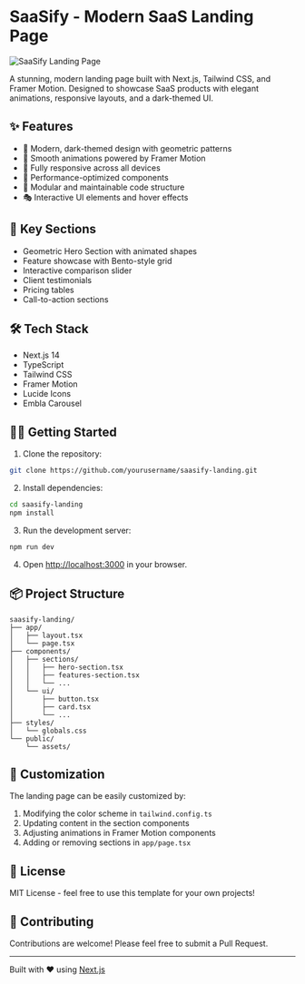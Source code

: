 # SaaSify - Modern SaaS Landing Page

![SaaSify Landing Page](public/placeholder-logo.png)

A stunning, modern landing page built with Next.js, Tailwind CSS, and Framer Motion. Designed to showcase SaaS products with elegant animations, responsive layouts, and a dark-themed UI.

## ✨ Features

- 🎨 Modern, dark-themed design with geometric patterns
- 🌊 Smooth animations powered by Framer Motion
- 📱 Fully responsive across all devices
- 🎯 Performance-optimized components
- 🔧 Modular and maintainable code structure
- 🎭 Interactive UI elements and hover effects

## 🚀 Key Sections

- Geometric Hero Section with animated shapes
- Feature showcase with Bento-style grid
- Interactive comparison slider
- Client testimonials
- Pricing tables
- Call-to-action sections

## 🛠️ Tech Stack

- Next.js 14
- TypeScript
- Tailwind CSS
- Framer Motion
- Lucide Icons
- Embla Carousel

## 🏃‍♂️ Getting Started

1. Clone the repository:

```bash
git clone https://github.com/yourusername/saasify-landing.git
```

2. Install dependencies:

```bash
cd saasify-landing
npm install
```

3. Run the development server:

```bash
npm run dev
```

4. Open [http://localhost:3000](http://localhost:3000) in your browser.

## 📦 Project Structure

```
saasify-landing/
├── app/
│   ├── layout.tsx
│   └── page.tsx
├── components/
│   ├── sections/
│   │   ├── hero-section.tsx
│   │   ├── features-section.tsx
│   │   └── ...
│   └── ui/
│       ├── button.tsx
│       ├── card.tsx
│       └── ...
├── styles/
│   └── globals.css
└── public/
    └── assets/
```

## 🎨 Customization

The landing page can be easily customized by:

1. Modifying the color scheme in `tailwind.config.ts`
2. Updating content in the section components
3. Adjusting animations in Framer Motion components
4. Adding or removing sections in `app/page.tsx`

## 📄 License

MIT License - feel free to use this template for your own projects!

## 🤝 Contributing

Contributions are welcome! Please feel free to submit a Pull Request.

---

Built with ❤️ using [Next.js](https://nextjs.org/)

